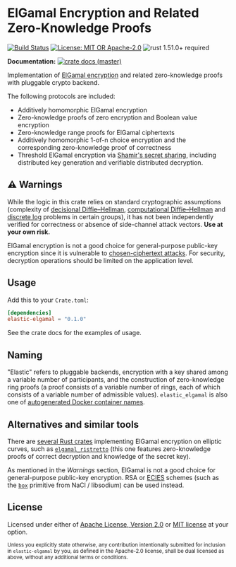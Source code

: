 # ElGamal Encryption and Related Zero-Knowledge Proofs

[![Build Status](https://github.com/slowli/elastic-elgamal/workflows/Rust/badge.svg?branch=main)](https://github.com/slowli/elastic-elgamal/actions)
[![License: MIT OR Apache-2.0](https://img.shields.io/badge/License-MIT%2FApache--2.0-blue)](https://github.com/slowli/elastic-elgamal#license)
![rust 1.51.0+ required](https://img.shields.io/badge/rust-1.51.0+-blue.svg?label=Required%20Rust)

**Documentation:**
[![crate docs (master)](https://img.shields.io/badge/master-yellow.svg?label=docs)](https://slowli.github.io/elastic-elgamal/elastic_elgamal/)

Implementation of [ElGamal encryption] and related zero-knowledge proofs
with pluggable crypto backend.

The following protocols are included:

- Additively homomorphic ElGamal encryption
- Zero-knowledge proofs of zero encryption and Boolean value encryption
- Zero-knowledge range proofs for ElGamal ciphertexts
- Additively homomorphic 1-of-n choice encryption and the corresponding
  zero-knowledge proof of correctness
- Threshold ElGamal encryption via [Shamir's secret sharing][sss],
  including distributed key generation and verifiable distributed decryption.

## ⚠ Warnings

While the logic in this crate relies on standard cryptographic assumptions
(complexity of [decisional Diffie–Hellman][DDH], [computational Diffie–Hellman][CDH]
and [discrete log][DLP] problems in certain groups),
it has not been independently verified for correctness or absence of side-channel attack
vectors. **Use at your own risk.**

ElGamal encryption is not a good choice for general-purpose public-key encryption
since it is vulnerable to [chosen-ciphertext attacks][CCA]. For security,
decryption operations should be limited on the application level.

## Usage

Add this to your `Crate.toml`:

```toml
[dependencies]
elastic-elgamal = "0.1.0" 
```

See the crate docs for the examples of usage.

## Naming

"Elastic" refers to pluggable backends, encryption with a key shared
among a variable number of participants, and the construction of zero-knowledge ring proofs
(a proof consists of a variable number of rings, each of which consists of a variable number
of admissible values).
`elastic_elgamal` is also one of [autogenerated Docker container names][docker-rng].

## Alternatives and similar tools

There are [several Rust crates][crates-elgamal] implementing ElGamal encryption
on elliptic curves, such as [`elgamal_ristretto`] (this one features zero-knowledge proofs
of correct decryption and knowledge of the secret key).

As mentioned in the *Warnings* section, ElGamal is not a good choice for general-purpose
public-key encryption. RSA or [ECIES] schemes (such as the [`box`] primitive from NaCl / libsodium)
can be used instead.

## License

Licensed under either of [Apache License, Version 2.0](LICENSE-APACHE)
or [MIT license](LICENSE-MIT) at your option.

<small>Unless you explicitly state otherwise, any contribution intentionally submitted
for inclusion in `elastic-elgamal` by you, as defined in the Apache-2.0 license,
shall be dual licensed as above, without any additional terms or conditions.</small>

[ElGamal encryption]: https://en.wikipedia.org/wiki/ElGamal_encryption
[sss]: https://en.wikipedia.org/wiki/Shamir%27s_Secret_Sharing
[DDH]: https://en.wikipedia.org/wiki/Decisional_Diffie%E2%80%93Hellman_assumption
[CDH]: https://en.wikipedia.org/wiki/Diffie%E2%80%93Hellman_problem
[DLP]: https://en.wikipedia.org/wiki/Discrete_logarithm
[CCA]: https://en.wikipedia.org/wiki/Chosen-ciphertext_attack
[docker-rng]: https://github.com/moby/moby/blob/master/pkg/namesgenerator/names-generator.go
[crates-elgamal]: https://crates.io/search?q=elgamal
[`elgamal_ristretto`]: https://docs.rs/elgamal_ristretto/0.2.3/elgamal_ristretto/index.html
[ECIES]: https://en.wikipedia.org/wiki/Integrated_Encryption_Scheme
[`box`]: https://doc.libsodium.org/public-key_cryptography/sealed_boxes
